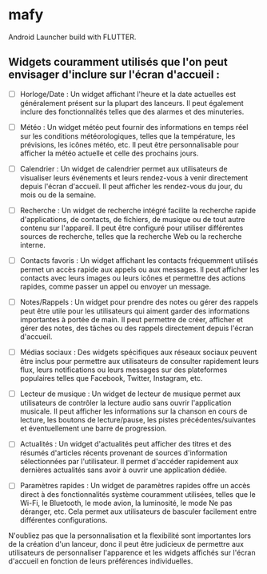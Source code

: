 # mafy

Android Launcher build with FLUTTER.

## Widgets couramment utilisés que l'on peut envisager d'inclure sur l'écran d'accueil :

- [ ] Horloge/Date : Un widget affichant l'heure et la date actuelles est généralement présent sur la plupart des lanceurs. Il peut également inclure des fonctionnalités telles que des alarmes et des minuteries.

- [ ] Météo : Un widget météo peut fournir des informations en temps réel sur les conditions météorologiques, telles que la température, les prévisions, les icônes météo, etc. Il peut être personnalisable pour afficher la météo actuelle et celle des prochains jours.

- [ ] Calendrier : Un widget de calendrier permet aux utilisateurs de visualiser leurs événements et leurs rendez-vous à venir directement depuis l'écran d'accueil. Il peut afficher les rendez-vous du jour, du mois ou de la semaine.

- [ ] Recherche : Un widget de recherche intégré facilite la recherche rapide d'applications, de contacts, de fichiers, de musique ou de tout autre contenu sur l'appareil. Il peut être configuré pour utiliser différentes sources de recherche, telles que la recherche Web ou la recherche interne.

- [ ] Contacts favoris : Un widget affichant les contacts fréquemment utilisés permet un accès rapide aux appels ou aux messages. Il peut afficher les contacts avec leurs images ou leurs icônes et permettre des actions rapides, comme passer un appel ou envoyer un message.

- [ ] Notes/Rappels : Un widget pour prendre des notes ou gérer des rappels peut être utile pour les utilisateurs qui aiment garder des informations importantes à portée de main. Il peut permettre de créer, afficher et gérer des notes, des tâches ou des rappels directement depuis l'écran d'accueil.

- [ ] Médias sociaux : Des widgets spécifiques aux réseaux sociaux peuvent être inclus pour permettre aux utilisateurs de consulter rapidement leurs flux, leurs notifications ou leurs messages sur des plateformes populaires telles que Facebook, Twitter, Instagram, etc.

- [ ] Lecteur de musique : Un widget de lecteur de musique permet aux utilisateurs de contrôler la lecture audio sans ouvrir l'application musicale. Il peut afficher les informations sur la chanson en cours de lecture, les boutons de lecture/pause, les pistes précédentes/suivantes et éventuellement une barre de progression.

- [ ] Actualités : Un widget d'actualités peut afficher des titres et des résumés d'articles récents provenant de sources d'information sélectionnées par l'utilisateur. Il permet d'accéder rapidement aux dernières actualités sans avoir à ouvrir une application dédiée.

- [ ] Paramètres rapides : Un widget de paramètres rapides offre un accès direct à des fonctionnalités système couramment utilisées, telles que le Wi-Fi, le Bluetooth, le mode avion, la luminosité, le mode Ne pas déranger, etc. Cela permet aux utilisateurs de basculer facilement entre différentes configurations.

N'oubliez pas que la personnalisation et la flexibilité sont importantes lors de la création d'un lanceur, donc il peut être judicieux de permettre aux utilisateurs de personnaliser l'apparence et les widgets affichés sur l'écran d'accueil en fonction de leurs préférences individuelles.